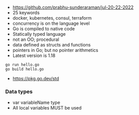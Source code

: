 * https://github.com/prabhu-sunderaraman/jul-20-22-2022
* 25 keywords
* docker, kubernetes, consul, terraform
* concurrency is on the language level
* Go is compiled to native code
* Statically typed language
* not an OO; procedural
* data defined as structs and functions
* pointers in Go; but no pointer arithmetics
* Latest version is 1.18

``` 
go run hello.go
go build hello.go
```

* https://pkg.go.dev/std

### Data types

* var variableName type
* All local variables MUST be used










